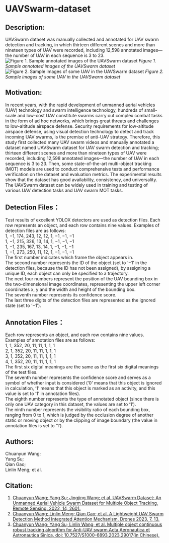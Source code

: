 # UAVSwarm-dataset
## Description:
UAVSwarm dataset was manually collected and annotated for UAV swarm detection and tracking, in which thirteen different scenes and more than nineteen types of UAV were recorded, including 12,598 annotated images—the number of UAV in each sequence is 3 to 23.
![Figure 1. Sample annotated images of the UAVSwarm dataset](https://github.com/UAVSwarm/UAVSwarm-dataset/assets/149923222/2a2eedcc-c06f-4a2b-b35f-f26ec6ae974e)
*Figure 1. Sample annotated images of the UAVSwarm dataset*
![Figure 2. Sample images of some UAV in the UAVSwarm dataset](https://github.com/UAVSwarm/UAVSwarm-dataset/assets/149923222/44f043a7-56c6-4872-917a-3a98916ad985)
*Figure 2. Sample images of some UAV in the UAVSwarm dataset*

## Motivation:
In recent years, with the rapid development of unmanned aerial vehicles (UAV) technology and swarm intelligence technology, hundreds of small-scale and low-cost UAV constitute swarms carry out complex combat tasks in the form of ad hoc networks, which brings great threats and challenges to low-altitude airspace defense. Security requirements for low-altitude airspace defense, using visual detection technology to detect and track incoming UAV swarms, is the premise of anti-UAV strategy. Therefore, this study first collected many UAV swarm videos and manually annotated a dataset named UAVSwarm dataset for UAV swarm detection and tracking; thirteen different scenes and more than nineteen types of UAV were recorded, including 12,598 annotated images—the number of UAV in each sequence is 3 to 23. Then, some state-of-the-art multi-object tracking (MOT) models are used to conduct comprehensive tests and performance verification on the dataset and evaluation metrics. The experimental results show that the dataset has good availability, consistency, and universality. The UAVSwarm dataset can be widely used in training and testing of various UAV detection tasks and UAV swarm MOT tasks.

## Detection Files：
Test results of excellent YOLOX detectors are used as detection files. Each row represents an object, and each row contains nine values. Examples of detection files are as follows:  
1, −1, 174, 243, 12, 12, 1, −1, −1, −1  
1, −1, 215, 326, 13, 14, 1, −1, −1, −1  
1, −1, 235, 167, 13, 14, 1, −1, −1, −1  
1, −1, 273, 250, 11, 12, 1, −1, −1, −1   
The first number indicates which frame the object appears in.   
The second number represents the ID of the object (set to ‘−1’ in the detection files, because the ID has not been assigned), by assigning a unique ID, each object can only be specified to a trajectory.   
The next four numbers represent the position of the UAV bounding box in the two-dimensional image coordinates, representing the upper left corner coordinates x, y and the width and height of the bounding box.   
The seventh number represents its confidence score.   
The last three digits of the detection files are represented as the ignored state (set to ‘−1’).  

## Annotation Files：
Each row represents an object, and each row contains nine values. Examples of annotation files are as follows:  
1, 1, 352, 20, 11, 11, 1, 1, 1  
2, 1, 352, 20, 11, 11, 1, 1, 1  
3, 1, 352, 20, 11, 11, 1, 1, 1  
4, 1, 352, 20, 11, 11, 1, 1, 1  
The first six digital meanings are the same as the first six digital meanings of the test files.   
The seventh number represents the confidence score and serves as a symbol of whether input is considered (‘0’ means that this object is ignored in calculation, ‘1’ means that this object is marked as an activity, and this value is set to ‘1’ in annotation files).   
The eighth number represents the type of annotated object (since there is only one UAV category in this dataset, the values are set to ‘1’).   
The ninth number represents the visibility ratio of each bounding box, ranging from 0 to 1, which is judged by the occlusion degree of another static or moving object or by the clipping of image boundary (the value in annotation files is set to ‘1’).   
## Authors:
Chuanyun Wang;  
Yang Su;   
Qian Gao;   
Linlin Meng; et al.
## Citation:
1. [Chuanyun Wang; Yang Su; Jingjing Wang; et al. UAVSwarm Dataset: An Unmanned Aerial Vehicle Swarm Dataset for Multiple Object Tracking. Remote Sensing. 2022, 14, 2601.](https://www.mdpi.com/2072-4292/14/11/2601)
2. [Chuanyun Wang; Linlin Meng; Qian Gao; et al. A Lightweight UAV Swarm Detection Method Integrated Attention Mechanism. Drones 2023, 7, 13.](https://www.mdpi.com/2504-446X/7/1/13)
3. [Chuanyun Wang; Yang Su; Linlin Wang; et al. Multiple object continuous robust tracking algorithm for Anti-UAV swarm.Acta Aeronautica et Astronautica Sinica, doi: 10.7527/S1000-6893.2023.29017(in Chinese).](https://hkxb.buaa.edu.cn/CN/10.7527/S1000-6893.2023.29017)
